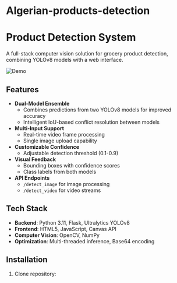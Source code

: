 # Algerian-products-detection

# Product Detection System

A full-stack computer vision solution for grocery product detection, combining YOLOv8 models with a web interface.

![Demo](demo-screenshot.jpg)

## Features
- **Dual-Model Ensemble** 
  - Combines predictions from two YOLOv8 models for improved accuracy
  - Intelligent IoU-based conflict resolution between models
- **Multi-Input Support**
  - Real-time video frame processing
  - Single image upload capability
- **Customizable Confidence** 
  - Adjustable detection threshold (0.1-0.9)
- **Visual Feedback**
  - Bounding boxes with confidence scores
  - Class labels from both models
- **API Endpoints**
  - `/detect_image` for image processing
  - `/detect_video` for video streams

## Tech Stack
- **Backend**: Python 3.11, Flask, Ultralytics YOLOv8
- **Frontend**: HTML5, JavaScript, Canvas API
- **Computer Vision**: OpenCV, NumPy
- **Optimization**: Multi-threaded inference, Base64 encoding

## Installation
1. Clone repository:
